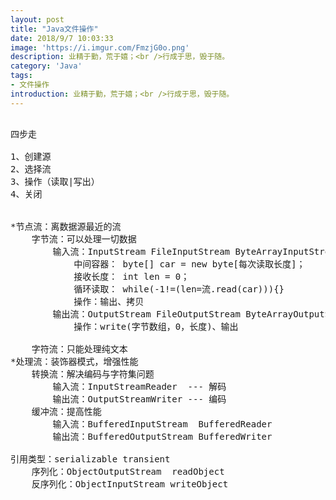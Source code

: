 ```yaml
---
layout: post
title: "Java文件操作"
date: 2018/9/7 10:03:33 
image: 'https://i.imgur.com/FmzjG0o.png'
description: 业精于勤，荒于嬉；<br />行成于思，毁于随。
category: 'Java'
tags:
- 文件操作
introduction: 业精于勤，荒于嬉；<br />行成于思，毁于随。
---
```

<pre>

四步走

1、创建源
2、选择流
3、操作（读取|写出）
4、关闭


*节点流：离数据源最近的流
	字节流：可以处理一切数据
		输入流：InputStream FileInputStream ByteArrayInputStream
			中间容器： byte[] car = new byte[每次读取长度]；
			接收长度： int len = 0；
			循环读取： while(-1!=(len=流.read(car))){}
			操作：输出、拷贝
		输出流：OutputStream FileOutputStream ByteArrayOutputStream
			操作：write(字节数组，0，长度)、输出
		
	字符流：只能处理纯文本
*处理流：装饰器模式，增强性能
	转换流：解决编码与字符集问题
		输入流：InputStreamReader  --- 解码
		输出流：OutputStreamWriter --- 编码
	缓冲流：提高性能
		输入流：BufferedInputStream  BufferedReader
		输出流：BufferedOutputStream BufferedWriter

引用类型：serializable transient
	序列化：ObjectOutputStream  readObject
	反序列化：ObjectInputStream writeObject
</pre>
